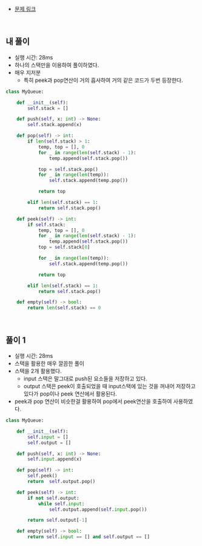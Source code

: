 - [문제 링크](https://leetcode.com/problems/implement-queue-using-stacks/)

<br>

## 내 풀이

- 실행 시간: 28ms
- 하나의 스택만을 이용하여 풀이하였다.
- 매우 지저분
  - 특히 peek과 pop연산이 거의 흡사하여 거의 같은 코드가 두번 등장한다.

```python
class MyQueue:

    def __init__(self):
        self.stack = []

    def push(self, x: int) -> None:
        self.stack.append(x)

    def pop(self) -> int:
        if len(self.stack) > 1:
            temp, top = [], 0
            for _ in range(len(self.stack) - 1):
                temp.append(self.stack.pop())

            top = self.stack.pop()
            for _ in range(len(temp)):
                self.stack.append(temp.pop())

            return top

        elif len(self.stack) == 1:
            return self.stack.pop()

    def peek(self) -> int:
        if self.stack:
            temp, top = [], 0
            for _ in range(len(self.stack) - 1):
                temp.append(self.stack.pop())
            top = self.stack[0]

            for _ in range(len(temp)):
                self.stack.append(temp.pop())

            return top

        elif len(self.stack) == 1:
            return self.stack.pop()

    def empty(self) -> bool:
        return len(self.stack) == 0
```

<br>

## 풀이 1

- 실행 시간: 28ms
- 스택을 활용한 매우 깔끔한 풀이
- 스택을 2개 활용했다.
  - input 스택은 말그대로 push된 요소들을 저장하고 있다.
  - output 스택은 peek이 호출되었을 때 input스택에 있는 것을 꺼내어 저장하고 있다가 pop이나 peek 연산에서 활용된다.
- peek과 pop 연산이 비슷한걸 활용하여 pop에서 peek연산을 호출하여 사용하였다.

```python
class MyQueue:

    def __init__(self):
        self.input = []
        self.output = []

    def push(self, x: int) -> None:
        self.input.append(x)

    def pop(self) -> int:
        self.peek()
        return  self.output.pop()

    def peek(self) -> int:
        if not self.output:
            while self.input:
                self.output.append(self.input.pop())

        return self.output[-1]

    def empty(self) -> bool:
        return self.input == [] and self.output == []
```
